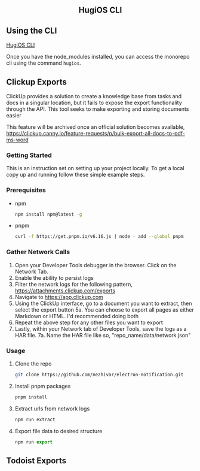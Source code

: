 
<br />
<div align="center">
  <h2 align="center">HugiOS CLI</h2>
</div>

## Using the CLI

[HugiOS CLI](https://github.com/nezhivar/hugiOS/tree/main/packages/tools/cli)

Once you have the node_modules installed, you can access the monorepo cli using the command `hugios`.

## Clickup Exports

ClickUp provides a solution to create a knowledge base from tasks and docs in a singular location, but it fails to expose the export functionality through the API. This tool seeks to make exporting and storing documents easier

This feature will be archived once an official solution becomes available, https://clickup.canny.io/feature-requests/p/bulk-export-all-docs-to-pdf-ms-word 

### Getting Started

This is an instruction set on setting up your project locally.
To get a local copy up and running follow these simple example steps.

### Prerequisites

- npm
  ```sh
  npm install npm@latest -g
  ```
- pnpm
  ```sh
  curl -f https://get.pnpm.io/v6.16.js | node - add --global pnpm
  ```

### Gather Network Calls

1. Open your Developer Tools debugger in the browser. Click on the Network Tab.
2. Enable the ability to persist logs
3. Filter the network logs for the following pattern, https://attachments.clickup.com/exports
4. Navigate to https://app.clickup.com
5. Using the ClickUp interface, go to a document you want to extract, then select the export button
   5a. You can choose to export all pages as either Markdown or HTML. I'd recommended doing both
6. Repeat the above step for any other files you want to export
7. Lastly, within your Network tab of Developer Tools, save the logs as a HAR file.
   7a. Name the HAR file like so, "repo_name/data/network.json"

### Usage

1. Clone the repo
   ```sh
   git clone https://github.com/nezhivar/electron-notification.git
   ```
2. Install pnpm packages
   ```sh
   pnpm install
   ```
3. Extract urls from network logs
   ```js
   npm run extract
   ```
4. Export file data to desired structure
   ```js
   npm run export
   ```
## Todoist Exports

